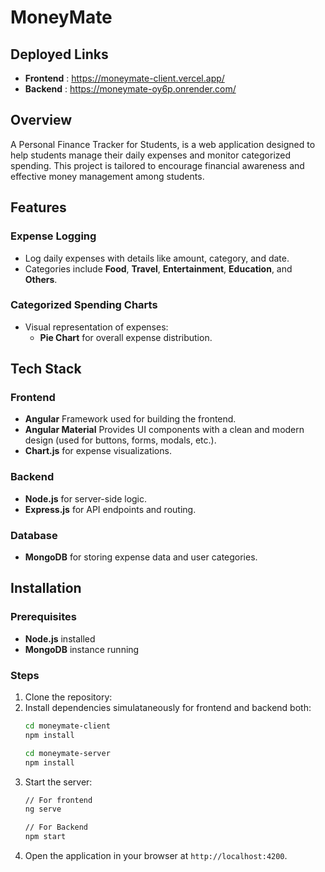 # MoneyMate

## Deployed Links
- **Frontend** :  https://moneymate-client.vercel.app/
- **Backend** : https://moneymate-oy6p.onrender.com/

## Overview
A Personal Finance Tracker for Students, is a web application designed to help students manage their daily expenses and monitor categorized spending. This project is tailored to encourage financial awareness and effective money management among students.

## Features

### Expense Logging
- Log daily expenses with details like amount, category, and date.
- Categories include **Food**, **Travel**, **Entertainment**, **Education**, and **Others**.

### Categorized Spending Charts
- Visual representation of expenses:
  - **Pie Chart** for overall expense distribution.

## Tech Stack

### Frontend
- **Angular** Framework used for building the frontend.
- **Angular Material** Provides UI components with a clean and modern design (used for buttons, forms, modals, etc.).
- **Chart.js** for expense visualizations.

### Backend
- **Node.js** for server-side logic.
- **Express.js** for API endpoints and routing.

### Database
- **MongoDB** for storing expense data and user categories.

## Installation

### Prerequisites
- **Node.js** installed
- **MongoDB** instance running

### Steps
1. Clone the repository:
2. Install dependencies simulataneously for frontend and backend both:
   ```bash
   cd moneymate-client
   npm install

   cd moneymate-server
   npm install
   ```
4. Start the server:
   ```bash
   // For frontend
   ng serve

   // For Backend
   npm start
   ```
5. Open the application in your browser at `http://localhost:4200`.

